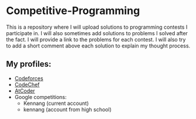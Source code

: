 # Competitive-Programming
This is a repository where I will upload solutions to programming contests I participate in. I will also sometimes add solutions to problems I solved after the fact. I will provide a link to the problems for each contest. I will also try to add a short comment above each solution to explain my thought process.

## My profiles:
* [Codeforces](https://codeforces.com/profile/kfg021)
* [CodeChef](https://www.codechef.com/users/kfg021)
* [AtCoder](https://atcoder.jp/users/kfg021)
* Google competitions:
    * Kennang (current account)
    * kennang (account from high school)